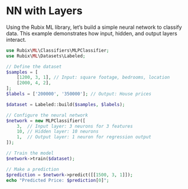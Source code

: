 # NN with Layers

Using the Rubix ML library, let’s build a simple neural network to classify data. This example demonstrates how input, hidden, and output layers interact.

```php
use Rubix\ML\Classifiers\MLPClassifier;
use Rubix\ML\Datasets\Labeled;

// Define the dataset
$samples = [
    [1200, 3, 1], // Input: square footage, bedrooms, location
    [2000, 4, 2],
];
$labels = ['200000', '350000']; // Output: House prices

$dataset = Labeled::build($samples, $labels);

// Configure the neural network
$network = new MLPClassifier([
    3,  // Input layer: 3 neurons for 3 features
    10, // Hidden layer: 10 neurons
    1,  // Output layer: 1 neuron for regression output
]);

// Train the model
$network->train($dataset);

// Make a prediction
$prediction = $network->predict([[1500, 3, 1]]);
echo "Predicted Price: $prediction[0]";
```

